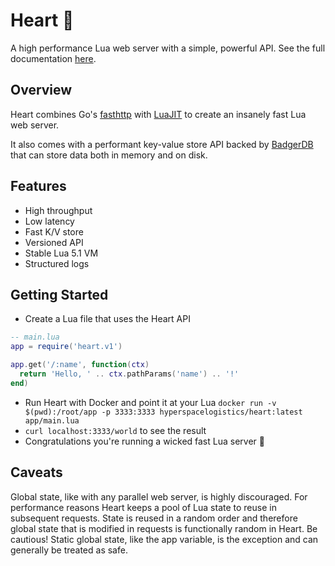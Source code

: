 # Heart 💜

A high performance Lua web server with a simple, powerful API. See the full documentation [here](https://heart.hyperspacelogistics.com/).

## Overview

Heart combines Go's [fasthttp](https://github.com/valyala/fasthttp) with [LuaJIT](https://luajit.org/)
to create an insanely fast Lua web server.

It also comes with a performant key-value store API backed by [BadgerDB](https://github.com/dgraph-io/badger)
that can store data both in memory and on disk.

## Features

- High throughput
- Low latency
- Fast K/V store
- Versioned API
- Stable Lua 5.1 VM
- Structured logs

## Getting Started

- Create a Lua file that uses the Heart API

```Lua
-- main.lua
app = require('heart.v1')

app.get('/:name', function(ctx)
  return 'Hello, ' .. ctx.pathParams('name') .. '!'
end)
```

- Run Heart with Docker and point it at your Lua `docker run -v $(pwd):/root/app -p 3333:3333 hyperspacelogistics/heart:latest app/main.lua`
- `curl localhost:3333/world` to see the result
- Congratulations you're running a wicked fast Lua server 🎊

## Caveats

Global state, like with any parallel web server, is highly discouraged. For performance reasons Heart keeps a
pool of Lua state to reuse in subsequent requests. State is reused in a random order and therefore global state that
is modified in requests is functionally random in Heart. Be cautious! Static global state, like the app variable, is the exception
and can generally be treated as safe.
